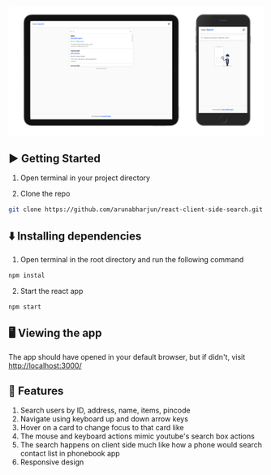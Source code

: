 [![client-side-search](./public/ScreenShot.png "client-side-search")](https://arunabharjun.com)

## ▶️ Getting Started

1. Open terminal in your project directory

2. Clone the repo

```bash
git clone https://github.com/arunabharjun/react-client-side-search.git
```

## ⬇️ Installing dependencies

1. Open terminal in the root directory and run the following command

```bash
npm instal
```

2. Start the react app

```bash
npm start
```

## 🖥 Viewing the app

The app should have opened in your default browser, but if didn't, visit [http://localhost:3000/](http://localhost:3000/)

## 🌟 Features

1. Search users by ID, address, name, items, pincode
2. Navigate using keyboard up and down arrow keys
3. Hover on a card to change focus to that card like
4. The mouse and keyboard actions mimic youtube's search box actions
5. The search happens on client side much like how a phone would search contact list in phonebook app
6. Responsive design